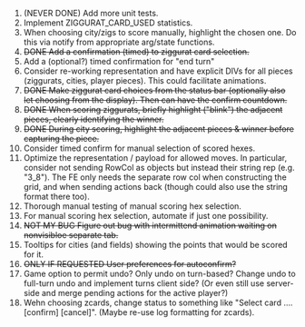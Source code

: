 1. (NEVER DONE) Add more unit tests.
2. Implement ZIGGURAT_CARD_USED statistics.
3. When choosing city/zigs to score manually, highlight the chosen one. Do this via notify from appropriate arg/state functions.
4. ~~DONE Add a confirmation (timed) to ziggurat card selection.~~
5. Add a (optional?) timed confirmation for "end turn"
6. Consider re-working representation and have explicit DIVs for all pieces (ziggurats, cities, player pieces). This could facilitate animations.
7. ~~DONE Make ziggurat card choices from the status bar (optionally also let choosing from the display). Then can have the confirm countdown.~~
8. ~~DONE When scoring ziggurats, briefly highlight ("blink") the adjacent pieces, clearly identifying the winner.~~
9. ~~DONE During city scoring, highlight the adjacent pieces & winner before capturing the piece.~~
10. Consider timed confirm for manual selection of scored hexes.
11. Optimize the representation / payload for allowed moves. In particular, consider not sending RowCol as objects but instead their string rep (e.g. "3_8"). The FE only needs the separate row col when constructing the grid, and when sending actions back (though could also use the string format there too).
12. Thorough manual testing of manual scoring hex selection.
13. For manual scoring hex selection, automate if just one possibility.
14. ~~NOT MY BUG Figure out bug with intermittend animation waiting on nonvisibloe separate tab.~~
15. Tooltips for cities (and fields) showing the points that would be scored for it.
16. ~~ONLY IF REQUESTED User preferences for autoconfirm?~~
17. Game option to permit undo? Only undo on turn-based? Change undo to full-turn undo and implement turns client side? (Or even still use server-side and merge pending actions for the active player?)
18. Wehn choosing zcards, change status to something like "Select card .... [confirm] [cancel]". (Maybe re-use log formatting for zcards).
